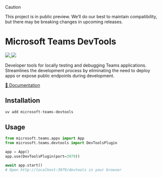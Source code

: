 > [!CAUTION]
> This project is in public preview. We’ll do our best to maintain compatibility, but there may be breaking changes in upcoming releases. 

# Microsoft Teams DevTools

<p>
    <a href="https://pypi.org/project/microsoft-teams-devtools" target="_blank">
        <img src="https://img.shields.io/pypi/v/microsoft-teams-devtools" />
    </a>
    <a href="https://pypi.org/project/microsoft-teams-devtools" target="_blank">
        <img src="https://img.shields.io/pypi/dw/microsoft-teams-devtools" />
    </a>
</p>

Developer tools for locally testing and debugging Teams applications. Streamlines the development process by eliminating the need to deploy apps or expose public endpoints during development.

[📖 Documentation](https://microsoft.github.io/teams-ai/developer-tools/devtools/)

## Installation

```bash
uv add microsoft-teams-devtools
```

## Usage

```python
from microsoft.teams.apps import App
from microsoft.teams.devtools import DevToolsPlugin

app = App()
app.use(DevToolsPlugin(port=3979))

await app.start()
# Open http://localhost:3979/devtools in your browser
```
